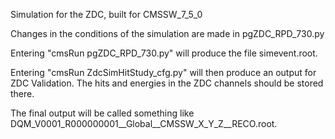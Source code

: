 Simulation for the ZDC, built for CMSSW_7_5_0

Changes in the conditions of the simulation are made in pgZDC_RPD_730.py

Entering "cmsRun pgZDC_RPD_730.py" will produce the file simevent.root. 

Entering "cmsRun ZdcSimHitStudy_cfg.py" will then produce an output for ZDC Validation. The hits and energies in the ZDC channels should be stored there. 

The final output will be called something like DQM_V0001_R000000001__Global__CMSSW_X_Y_Z__RECO.root.
